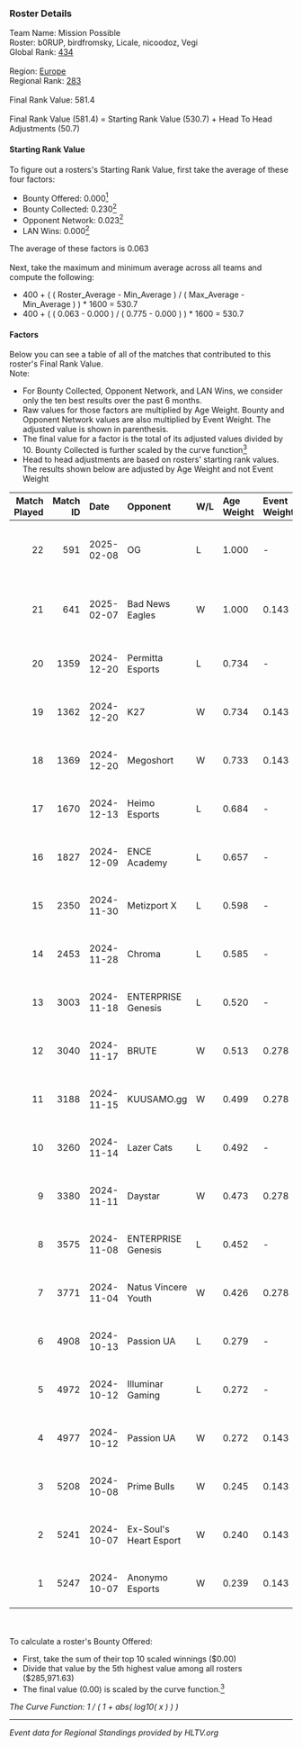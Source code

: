 ### Roster Details<br />
Team Name: Mission Possible<br />
Roster: b0RUP, birdfromsky, Licale, nicoodoz, Vegi<br />
Global Rank: [434](../../standings_global_2025_02_28.md)<br />
<br />
Region: [Europe]( ../../standings_europe_2025_02_28.md)<br />
Regional Rank: [283]( ../../standings_europe_2025_02_28.md)<br />
<br />
Final Rank Value:  581.4<br />
<br />
Final Rank Value (581.4) = Starting Rank Value (530.7) + Head To Head Adjustments (50.7)<br />

#### Starting Rank Value<br />
To figure out a rosters's Starting Rank Value, first take the average of these four factors:<br />
- Bounty Offered: 0.000[<sup>1</sup>](#table2)
- Bounty Collected: 0.230[<sup>2</sup>](#table1)
- Opponent Network: 0.023[<sup>2</sup>](#table1)
- LAN Wins: 0.000[<sup>2</sup>](#table1)

The average of these factors is 0.063<br />
<br />
Next, take the maximum and minimum average across all teams and compute the following:<br />
- 400 + ( ( Roster_Average - Min_Average ) / ( Max_Average - Min_Average ) ) * 1600 = 530.7
- 400 + ( ( 0.063 - 0.000 ) / ( 0.775 - 0.000 ) ) * 1600 = 530.7


#### Factors<br />
Below you can see a table of all of the matches that contributed to this roster's Final Rank Value.<br />
Note:<br />

- For Bounty Collected, Opponent Network, and LAN Wins, we consider only the ten best results over the past 6 months.
- Raw values for those factors are multiplied by Age Weight. Bounty and Opponent Network values are also multiplied by Event Weight. The adjusted value is shown in parenthesis.
- The final value for a factor is the total of its adjusted values divided by 10. Bounty Collected is further scaled by the curve function[<sup>3</sup>](#curveFunction)
- Head to head adjustments are based on rosters' starting rank values. The results shown below are adjusted by Age Weight and not Event Weight
<span id="table1"></span><br />


| Match Played | Match ID | Date       | Opponent               | W/L | Age Weight | Event Weight | Bounty Collected | Opponent Network | LAN Wins  | H2H Adj. | Roster                                     |
| -: | -: | :- | :- | :- | :- | :- | :- | :- | :- | -: | :- |
|           22 |      591 | 2025-02-08 | OG                     | L   | 1.000      | -            | -                | -                | -         |    -2.66 | b0RUP, birdfromsky, Licale, nicoodoz, Vegi |
|           21 |      641 | 2025-02-07 | Bad News Eagles        | W   | 1.000      | 0.143        | 0.000 (0.000)    | -                | 0 (0.000) |     8.28 | b0RUP, birdfromsky, Licale, nicoodoz, Vegi |
|           20 |     1359 | 2024-12-20 | Permitta Esports       | L   | 0.734      | -            | -                | -                | -         |    -4.07 | aidKiT, b0RUP, birdfromsky, Licale, Vegi   |
|           19 |     1362 | 2024-12-20 | K27                    | W   | 0.734      | 0.143        | 0.010 (0.001)    | 0.634 (0.066)    | 0 (0.000) |    19.58 | aidKiT, b0RUP, birdfromsky, Licale, Vegi   |
|           18 |     1369 | 2024-12-20 | Megoshort              | W   | 0.733      | 0.143        | 0.000 (0.000)    | 0.120 (0.013)    | 0 (0.000) |    11.22 | aidKiT, b0RUP, birdfromsky, Licale, Vegi   |
|           17 |     1670 | 2024-12-13 | Heimo Esports          | L   | 0.684      | -            | -                | -                | -         |    -5.61 | aidKiT, b0RUP, birdfromsky, Licale, Vegi   |
|           16 |     1827 | 2024-12-09 | ENCE Academy           | L   | 0.657      | -            | -                | -                | -         |    -3.82 | b0RUP, birdfromsky, Licale, m4tthi, Vegi   |
|           15 |     2350 | 2024-11-30 | Metizport X            | L   | 0.598      | -            | -                | -                | -         |    -6.77 | birdfromsky, Licale, m4tthi, SLY, Vegi     |
|           14 |     2453 | 2024-11-28 | Chroma                 | L   | 0.585      | -            | -                | -                | -         |    -5.99 | birdfromsky, Licale, m4tthi, SLY, Vegi     |
|           13 |     3003 | 2024-11-18 | ENTERPRISE Genesis     | L   | 0.520      | -            | -                | -                | -         |    -6.12 | b0RUP, birdfromsky, Licale, m4tthi, Vegi   |
|           12 |     3040 | 2024-11-17 | BRUTE                  | W   | 0.513      | 0.278        | 0.005 (0.001)    | 0.371 (0.053)    | 0 (0.000) |    11.45 | b0RUP, birdfromsky, Licale, m4tthi, Vegi   |
|           11 |     3188 | 2024-11-15 | KUUSAMO.gg             | W   | 0.499      | 0.278        | 0.000 (0.000)    | 0.177 (0.025)    | 0 (0.000) |     6.91 | b0RUP, birdfromsky, Licale, m4tthi, Vegi   |
|           10 |     3260 | 2024-11-14 | Lazer Cats             | L   | 0.492      | -            | -                | -                | -         |    -3.79 | b0RUP, birdfromsky, Licale, m4tthi, Vegi   |
|            9 |     3380 | 2024-11-11 | Daystar                | W   | 0.473      | 0.278        | 0.000 (0.000)    | 0.147 (0.019)    | 0 (0.000) |     9.37 | b0RUP, birdfromsky, Licale, m4tthi, Vegi   |
|            8 |     3575 | 2024-11-08 | ENTERPRISE Genesis     | L   | 0.452      | -            | -                | -                | -         |    -5.25 | b0RUP, birdfromsky, Licale, m4tthi, Vegi   |
|            7 |     3771 | 2024-11-04 | Natus Vincere Youth    | W   | 0.426      | 0.278        | -                | 0.026 (0.003)    | 0 (0.000) |     5.60 | b0RUP, birdfromsky, Licale, m4tthi, Vegi   |
|            6 |     4908 | 2024-10-13 | Passion UA             | L   | 0.279      | -            | -                | -                | -         |    -0.79 | b0RUP, birdfromsky, Licale, m4tthi, Vegi   |
|            5 |     4972 | 2024-10-12 | Illuminar Gaming       | L   | 0.272      | -            | -                | -                | -         |    -1.00 | b0RUP, birdfromsky, Licale, m4tthi, Vegi   |
|            4 |     4977 | 2024-10-12 | Passion UA             | W   | 0.272      | 0.143        | 0.029 (0.001)    | 0.544 (0.021)    | 0 (0.000) |     7.84 | b0RUP, birdfromsky, Licale, m4tthi, Vegi   |
|            3 |     5208 | 2024-10-08 | Prime Bulls            | W   | 0.245      | 0.143        | 0.000 (0.000)    | 0.059 (0.002)    | 0 (0.000) |     5.03 | b0RUP, birdfromsky, Licale, m4tthi, Vegi   |
|            2 |     5241 | 2024-10-07 | Ex-Soul's Heart Esport | W   | 0.240      | 0.143        | 0.000 (0.000)    | 0.090 (0.003)    | 0 (0.000) |     4.89 | b0RUP, birdfromsky, Licale, m4tthi, Vegi   |
|            1 |     5247 | 2024-10-07 | Anonymo Esports        | W   | 0.239      | 0.143        | 0.046 (0.002)    | 0.792 (0.027)    | -         |     6.43 | b0RUP, birdfromsky, Licale, m4tthi, Vegi   |

<br />
<span id="table2"></span><br />
To calculate a roster's Bounty Offered:<br />

- First, take the sum of their top 10 scaled winnings ($0.00)
- Divide that value by the 5th highest value among all rosters ($285,971.63)
- The final value (0.00) is scaled by the curve function.[<sup>3</sup>](#curveFunction)

<span id="curveFunction"></span>_The Curve Function: 1 / ( 1 + abs( log10( x ) ) )_<br />

---
_Event data for Regional Standings provided by HLTV.org_<br />
